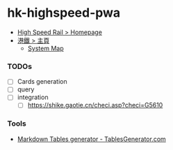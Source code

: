 hk-highspeed-pwa
================
- [High Speed Rail > Homepage](https://www.highspeed.mtr.com.hk/en/main/index.html)
- [港鐵 > 主頁](https://www.mtr.com.hk/ch/customer/main/index.html)
  - [System Map](https://www.mtr.com.hk/en/customer/images/jp/system_map.png)

### TODOs
- [ ] Cards generation
- [ ] query
- [ ] integration
  - [ ] https://shike.gaotie.cn/checi.asp?checi=G5610
### Tools
- [Markdown Tables generator - TablesGenerator.com](https://www.tablesgenerator.com/markdown_tables)
